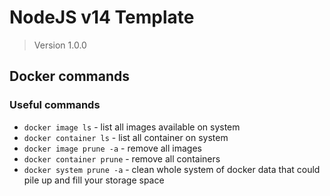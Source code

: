# NodeJS v14 Template
> Version 1.0.0

## Docker commands
### Useful commands
* `docker image ls` - list all images available on system
* `docker container ls` - list all container on system
* `docker image prune -a` - remove all images
* `docker container prune` - remove all containers
* `docker system prune -a` - clean whole system of docker data that could pile up and fill your storage space